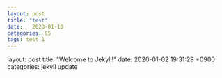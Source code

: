 ```yaml
---
layout: post
title: "test"
date:   2023-01-10
categories: CS
tags: test 1
---
```




layout: post
title:  "Welcome to Jekyll!"
date:   2020-01-02 19:31:29 +0900
categories: jekyll update
